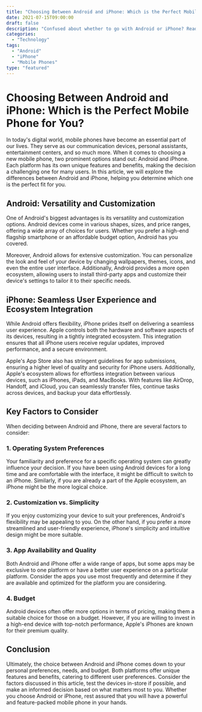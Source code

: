 ```yaml
--- 
title: "Choosing Between Android and iPhone: Which is the Perfect Mobile Phone for You?"
date: 2021-07-15T09:00:00 
draft: false 
description: "Confused about whether to go with Android or iPhone? Read on to discover which mobile phone suits your needs better." 
categories: 
  - "Technology" 
tags: 
  - "Android" 
  - "iPhone" 
  - "Mobile Phones" 
type: "featured" 
--- 
```


# Choosing Between Android and iPhone: Which is the Perfect Mobile Phone for You?

In today's digital world, mobile phones have become an essential part of our lives. They serve as our communication devices, personal assistants, entertainment centers, and so much more. When it comes to choosing a new mobile phone, two prominent options stand out: Android and iPhone. Each platform has its own unique features and benefits, making the decision a challenging one for many users. In this article, we will explore the differences between Android and iPhone, helping you determine which one is the perfect fit for you.

## Android: Versatility and Customization

One of Android's biggest advantages is its versatility and customization options. Android devices come in various shapes, sizes, and price ranges, offering a wide array of choices for users. Whether you prefer a high-end flagship smartphone or an affordable budget option, Android has you covered.

Moreover, Android allows for extensive customization. You can personalize the look and feel of your device by changing wallpapers, themes, icons, and even the entire user interface. Additionally, Android provides a more open ecosystem, allowing users to install third-party apps and customize their device's settings to tailor it to their specific needs.

## iPhone: Seamless User Experience and Ecosystem Integration

While Android offers flexibility, iPhone prides itself on delivering a seamless user experience. Apple controls both the hardware and software aspects of its devices, resulting in a tightly integrated ecosystem. This integration ensures that all iPhone users receive regular updates, improved performance, and a secure environment.

Apple's App Store also has stringent guidelines for app submissions, ensuring a higher level of quality and security for iPhone users. Additionally, Apple's ecosystem allows for effortless integration between various devices, such as iPhones, iPads, and MacBooks. With features like AirDrop, Handoff, and iCloud, you can seamlessly transfer files, continue tasks across devices, and backup your data effortlessly.

## Key Factors to Consider

When deciding between Android and iPhone, there are several factors to consider:

### 1. Operating System Preferences

Your familiarity and preference for a specific operating system can greatly influence your decision. If you have been using Android devices for a long time and are comfortable with the interface, it might be difficult to switch to an iPhone. Similarly, if you are already a part of the Apple ecosystem, an iPhone might be the more logical choice.

### 2. Customization vs. Simplicity

If you enjoy customizing your device to suit your preferences, Android's flexibility may be appealing to you. On the other hand, if you prefer a more streamlined and user-friendly experience, iPhone's simplicity and intuitive design might be more suitable.

### 3. App Availability and Quality

Both Android and iPhone offer a wide range of apps, but some apps may be exclusive to one platform or have a better user experience on a particular platform. Consider the apps you use most frequently and determine if they are available and optimized for the platform you are considering.

### 4. Budget

Android devices often offer more options in terms of pricing, making them a suitable choice for those on a budget. However, if you are willing to invest in a high-end device with top-notch performance, Apple's iPhones are known for their premium quality.

## Conclusion

Ultimately, the choice between Android and iPhone comes down to your personal preferences, needs, and budget. Both platforms offer unique features and benefits, catering to different user preferences. Consider the factors discussed in this article, test the devices in-store if possible, and make an informed decision based on what matters most to you. Whether you choose Android or iPhone, rest assured that you will have a powerful and feature-packed mobile phone in your hands.
